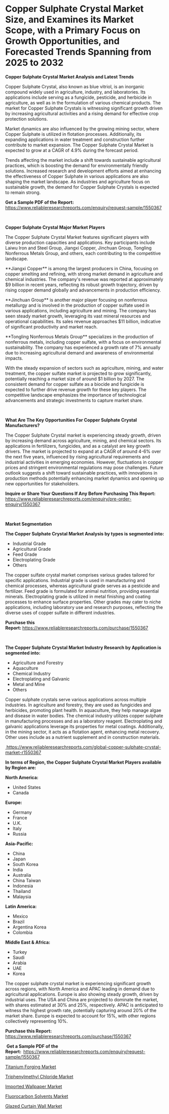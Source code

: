 <p><h1>Copper Sulphate Crystal Market Size, and Examines its Market Scope, with a Primary Focus on Growth Opportunities, and Forecasted Trends Spanning from 2025 to 2032</h1></p><p><strong>Copper Sulphate Crystal Market Analysis and Latest Trends</strong></p>
<p><p>Copper Sulphate Crystal, also known as blue vitriol, is an inorganic compound widely used in agriculture, industry, and laboratories. Its applications include serving as a fungicide, pesticide, and herbicide in agriculture, as well as in the formulation of various chemical products. The market for Copper Sulphate Crystals is witnessing significant growth driven by increasing agricultural activities and a rising demand for effective crop protection solutions. </p><p>Market dynamics are also influenced by the growing mining sector, where Copper Sulphate is utilized in flotation processes. Additionally, its expanding applications in water treatment and construction further contribute to market expansion. The Copper Sulphate Crystal Market is expected to grow at a CAGR of 4.9% during the forecast period. </p><p>Trends affecting the market include a shift towards sustainable agricultural practices, which is boosting the demand for environmentally friendly solutions. Increased research and development efforts aimed at enhancing the effectiveness of Copper Sulphate in various applications are also shaping the market landscape. As industries and agriculture focus on sustainable growth, the demand for Copper Sulphate Crystals is expected to remain strong.</p></p>
<p><strong>Get a Sample PDF of the Report:&nbsp;</strong> <a href="https://www.reliableresearchreports.com/enquiry/request-sample/1550367?utm_campaign=16&utm_medium=2&utm_source=Github&utm_content=ia&utm_term=31032025&utm_id=copper-sulphate-crystal">https://www.reliableresearchreports.com/enquiry/request-sample/1550367</a></p>
<p>&nbsp;</p>
<p><strong>Copper Sulphate Crystal Major Market Players</strong></p>
<p><p>The Copper Sulphate Crystal Market features significant players with diverse production capacities and applications. Key participants include Laiwu Iron and Steel Group, Jiangxi Copper, Jinchuan Group, Tongling Nonferrous Metals Group, and others, each contributing to the competitive landscape.</p><p>**Jiangxi Copper** is among the largest producers in China, focusing on copper smelting and refining, with strong market demand in agriculture and chemical industries. The company's revenue was reported at approximately $9 billion in recent years, reflecting its robust growth trajectory, driven by rising copper demand globally and advancements in production efficiency.</p><p>**Jinchuan Group** is another major player focusing on nonferrous metallurgy and is involved in the production of copper sulfate used in various applications, including agriculture and mining. The company has seen steady market growth, leveraging its vast mineral resources and operational capabilities. Its sales revenue approaches $11 billion, indicative of significant productivity and market reach.</p><p>**Tongling Nonferrous Metals Group** specializes in the production of nonferrous metals, including copper sulfate, with a focus on environmental sustainability. The company has experienced a growth rate of 7% annually due to increasing agricultural demand and awareness of environmental impacts. </p><p>With the steady expansion of sectors such as agriculture, mining, and water treatment, the copper sulfate market is projected to grow significantly, potentially reaching a market size of around $1 billion by 2027. The consistent demand for copper sulfate as a biocide and fungicide is expected to further drive revenue growth for these key players. The competitive landscape emphasizes the importance of technological advancements and strategic investments to capture market share.</p></p>
<p>&nbsp;</p>
<p><strong>What Are The Key Opportunities For Copper Sulphate Crystal Manufacturers?</strong></p>
<p><p>The Copper Sulphate Crystal market is experiencing steady growth, driven by increasing demand across agriculture, mining, and chemical sectors. Its applications in fertilizers, fungicides, and as a catalyst are key growth drivers. The market is projected to expand at a CAGR of around 4-6% over the next five years, influenced by rising agricultural requirements and industrial activities in emerging economies. However, fluctuations in copper prices and stringent environmental regulations may pose challenges. Future outlook suggests a shift toward sustainable practices, with innovations in production methods potentially enhancing market dynamics and opening up new opportunities for stakeholders.</p></p>
<p><strong>Inquire or Share Your Questions If Any Before Purchasing This Report:</strong> <a href="https://www.reliableresearchreports.com/enquiry/pre-order-enquiry/1550367?utm_campaign=16&utm_medium=2&utm_source=Github&utm_content=ia&utm_term=31032025&utm_id=copper-sulphate-crystal">https://www.reliableresearchreports.com/enquiry/pre-order-enquiry/1550367</a></p>
<p>&nbsp;</p>
<p><strong>Market Segmentation</strong></p>
<p><strong>The Copper Sulphate Crystal Market Analysis by types is segmented into:</strong></p>
<p><ul><li>Industrial Grade</li><li>Agricultural Grade</li><li>Feed Grade</li><li>Electroplating Grade</li><li>Others</li></ul></p>
<p><p>The copper sulfate crystal market comprises various grades tailored for specific applications. Industrial grade is used in manufacturing and chemical processes, whereas agricultural grade serves as a pesticide and fertilizer. Feed grade is formulated for animal nutrition, providing essential minerals. Electroplating grade is utilized in metal finishing and coating processes to enhance surface properties. Other grades may cater to niche applications, including laboratory use and research purposes, reflecting the diverse uses of copper sulfate in different industries.</p></p>
<p><strong>Purchase this Report:&nbsp;</strong><a href="https://www.reliableresearchreports.com/purchase/1550367?utm_campaign=16&utm_medium=2&utm_source=Github&utm_content=ia&utm_term=31032025&utm_id=copper-sulphate-crystal">https://www.reliableresearchreports.com/purchase/1550367</a></p>
<p>&nbsp;</p>
<p><strong>The Copper Sulphate Crystal Market Industry Research by Application is segmented into:</strong></p>
<p><ul><li>Agriculture and Forestry</li><li>Aquaculture</li><li>Chemical Industry</li><li>Electroplating and Galvanic</li><li>Metal and Mine</li><li>Others</li></ul></p>
<p><p>Copper sulphate crystals serve various applications across multiple industries. In agriculture and forestry, they are used as fungicides and herbicides, promoting plant health. In aquaculture, they help manage algae and disease in water bodies. The chemical industry utilizes copper sulphate in manufacturing processes and as a laboratory reagent. Electroplating and galvanic applications leverage its properties for metal coatings. Additionally, in the mining sector, it acts as a flotation agent, enhancing metal recovery. Other uses include as a nutrient supplement and in construction materials.</p></p>
<p><a href="https://www.reliableresearchreports.com/global-copper-sulphate-crystal-market-r1550367?utm_campaign=16&utm_medium=2&utm_source=Github&utm_content=ia&utm_term=31032025&utm_id=copper-sulphate-crystal">&nbsp;https://www.reliableresearchreports.com/global-copper-sulphate-crystal-market-r1550367</a></p>
<p><strong>In terms of Region, the Copper Sulphate Crystal Market Players available by Region are:</strong></p>
<p>
    <p> <strong> North America: </strong>
        <ul>
            <li>United States</li>
            <li>Canada</li>
        </ul>
        </p> 
    <p> <strong> Europe: </strong>
        <ul>
            <li>Germany</li>
            <li>France</li>
            <li>U.K.</li>
            <li>Italy</li>
            <li>Russia</li>
        </ul>
        </p> 
    <p> <strong> Asia-Pacific: </strong>
        <ul>
            <li>China</li>
            <li>Japan</li>
            <li>South Korea</li>
            <li>India</li>
            <li>Australia</li>
            <li>China Taiwan</li>
            <li>Indonesia</li>
            <li>Thailand</li>
            <li>Malaysia</li>
        </ul>
        </p> 
    <p> <strong> Latin America: </strong>
        <ul>
            <li>Mexico</li>
            <li>Brazil</li>
            <li>Argentina Korea</li>
            <li>Colombia</li>
        </ul>
        </p> 
    <p> <strong> Middle East & Africa: </strong>
        <ul>
            <li>Turkey</li>
            <li>Saudi</li>
            <li>Arabia</li>
            <li>UAE</li>
            <li>Korea</li>
        </ul>
    </p>
    </p>
<p><p>The copper sulphate crystal market is experiencing significant growth across regions, with North America and APAC leading in demand due to agricultural applications. Europe is also showing steady growth, driven by industrial uses. The USA and China are projected to dominate the market, with shares estimated at 30% and 25%, respectively. APAC is anticipated to witness the highest growth rate, potentially capturing around 20% of the market share. Europe is expected to account for 15%, with other regions collectively representing 10%.</p></p>
<p><strong>Purchase this Report: </strong><a href="https://www.reliableresearchreports.com/purchase/1550367?utm_campaign=16&utm_medium=2&utm_source=Github&utm_content=ia&utm_term=31032025&utm_id=copper-sulphate-crystal">https://www.reliableresearchreports.com/purchase/1550367</a></p>
<p>&nbsp;<strong>Get a Sample PDF of the Report:&nbsp;&nbsp;</strong><a href="https://www.reliableresearchreports.com/enquiry/request-sample/1550367?utm_campaign=16&utm_medium=2&utm_source=Github&utm_content=ia&utm_term=31032025&utm_id=copper-sulphate-crystal">https://www.reliableresearchreports.com/enquiry/request-sample/1550367</a></p>
<p><strong></strong></p>
<p><p><a href="https://github.com/donsonjupa/Market-Research-Report-List-1/blob/main/titanium-forging-market.md?utm_campaign=16&utm_medium=2&utm_source=Github&utm_content=ia&utm_term=31032025&utm_id=copper-sulphate-crystal">Titanium Forging Market</a></p><p><a href="https://github.com/sgroitrieu7f/Market-Research-Report-List-1/blob/main/triphenylmethyl-chloride-market.md?utm_campaign=16&utm_medium=2&utm_source=Github&utm_content=ia&utm_term=31032025&utm_id=copper-sulphate-crystal">Triphenylmethyl Chloride Market</a></p><p><a href="https://github.com/zhininzacher/Market-Research-Report-List-1/blob/main/imported-wallpaper-market.md?utm_campaign=16&utm_medium=2&utm_source=Github&utm_content=ia&utm_term=31032025&utm_id=copper-sulphate-crystal">Imported Wallpaper Market</a></p><p><a href="https://github.com/roehrtizonov/Market-Research-Report-List-1/blob/main/fluorocarbon-solvents-market.md?utm_campaign=16&utm_medium=2&utm_source=Github&utm_content=ia&utm_term=31032025&utm_id=copper-sulphate-crystal">Fluorocarbon Solvents Market</a></p><p><a href="https://github.com/welidaeisya/Market-Research-Report-List-1/blob/main/glazed-curtain-wall-market.md?utm_campaign=16&utm_medium=2&utm_source=Github&utm_content=ia&utm_term=31032025&utm_id=copper-sulphate-crystal">Glazed Curtain Wall Market</a></p></p>